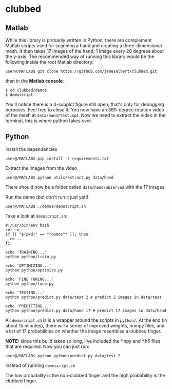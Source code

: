 # clubbed

## Matlab

While this library is primarily written in Python, there are complement Matlab scripts used for scanning a hand and creating a three-dimensional mesh. It then takes 17 images of the hand; 1 image every 20 degrees about the y-axis. The recommended way of running this library would be the following inside the root Matlab directory:

```
user@/MATLAB$ git clone https://github.com/jamesalbert/clubbed.git
```

then in the **Matlab console**:

```
$ cd clubbed/demos
$ demoscript
```

You'll notice there is a 4-subplot figure still open; that's only for debugging purposes. Feel free to close it. You now have an 360-degree rotation video of the mesh at `data/hand/test.mp4`. Now we need to extract the video in the terminal, this is where python takes over.

## Python

Install the dependencies

```
user@/MATLAB$ pip install -r requirements.txt
```

Extract the images from the video

```
user@/MATLAB$ python utils/extract.py data/hand
```

There should now be a folder called `data/hand/observed` with the 17 images.

Run the demo (but don't run it just yet!)

```
user@/MATLAB$ ./demos/demoscript.sh
```

Take a look at `demoscript.sh`:
```
#!/usr/bin/env bash
set -e
if [[ "$(pwd)" == *"demos"* ]]; then
  cd ..
fi

echo 'TRAINING...'
python python/train.py

echo 'OPTIMIZING...'
python python/optimize.py

echo 'FINE TUNING...'
python python/tune.py

echo 'TESTING...'
python python/predict.py data/test 2 # predict 2 images in data/test

echo 'PREDICTING...'
python python/predict.py data/hand 17 # predict 17 images in data/hand
```

All `demoscript.sh` is is a wrapper around the scripts in `python/`. At the end (in about 15 minutes), there will a series of improved weights, numpy files, and a list of 17 probabilities on whether the image resembles a clubbed finger.

**NOTE:** since this build takes so long, I've included the *.npy and *.h5 files that are required. Now you can just run:

```
user@/MATLAB$ python python/predict.py data/test 2
```

Instead of running `demoscript.sh`

The low probability is the non-clubbed finger and the high probability is the clubbed finger.
